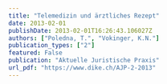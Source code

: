 ```yaml
---
title: "Telemedizin und ärztliches Rezept"
date: 2013-02-01
publishDate: 2013-02-01T16:26:43.106027Z
authors: ["Poledna, T.", "Vokinger, K.N."] 
publication_types: ["2"]
featured: False
publication: "Aktuelle Juristische Praxis"
url_pdf: "https://www.dike.ch/AJP-2-2013"
---
```

